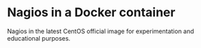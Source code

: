 # Nagios in a Docker container
Nagios in the latest CentOS official image for experimentation and educational purposes.
